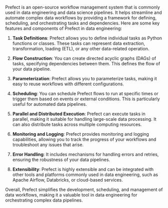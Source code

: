 Prefect is an open-source workflow management system that is commonly used in data engineering and data science pipelines. It helps streamline and automate complex data workflows by providing a framework for defining, scheduling, and orchestrating tasks and dependencies. Here are some key features and components of Prefect in data engineering:

1. **Task Definitions**: Prefect allows you to define individual tasks as Python functions or classes. These tasks can represent data extraction, transformation, loading (ETL), or any other data-related operation.

2. **Flow Construction**: You can create directed acyclic graphs (DAGs) of tasks, specifying dependencies between them. This defines the flow of your data pipeline.

3. **Parameterization**: Prefect allows you to parameterize tasks, making it easy to reuse workflows with different configurations.

4. **Scheduling**: You can schedule Prefect flows to run at specific times or trigger them based on events or external conditions. This is particularly useful for automated data pipelines.

5. **Parallel and Distributed Execution**: Prefect can execute tasks in parallel, making it suitable for handling large-scale data processing. It can also distribute tasks across multiple computing resources.

6. **Monitoring and Logging**: Prefect provides monitoring and logging capabilities, allowing you to track the progress of your workflows and troubleshoot any issues that arise.

7. **Error Handling**: It includes mechanisms for handling errors and retries, ensuring the robustness of your data pipelines.

8. **Extensibility**: Prefect is highly extensible and can be integrated with other tools and platforms commonly used in data engineering, such as Apache Airflow, Databricks, or cloud-based services.

Overall, Prefect simplifies the development, scheduling, and management of data workflows, making it a valuable tool in data engineering for orchestrating complex data pipelines.